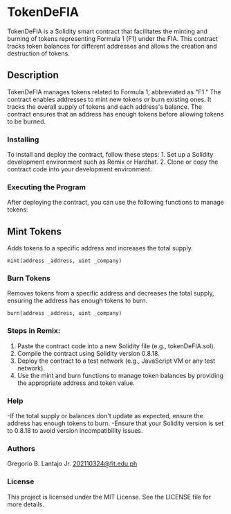 # TokenDeFIA
TokenDeFIA is a Solidity smart contract that facilitates the minting and burning of tokens representing Formula 1 (F1) under the FIA. This contract tracks token balances for different addresses and allows the creation and destruction of tokens.

## Description
TokenDeFIA manages tokens related to Formula 1, abbreviated as "F1." The contract enables addresses to mint new tokens or burn existing ones. It tracks the overall supply of tokens and each address's balance. The contract ensures that an address has enough tokens before allowing tokens to be burned.

### Installing
To install and deploy the contract, follow these steps:
    1. Set up a Solidity development environment such as Remix or Hardhat.
    2. Clone or copy the contract code into your development environment.

### Executing the Program
After deploying the contract, you can use the following functions to manage tokens:

## Mint Tokens
Adds tokens to a specific address and increases the total supply.

```
mint(address _address, uint _company)
```

### Burn Tokens
Removes tokens from a specific address and decreases the total supply, ensuring the address has enough tokens to burn.
```
burn(address _address, uint _company)
```

### Steps in Remix:
  1. Paste the contract code into a new Solidity file (e.g., tokenDeFIA.sol).
  2. Compile the contract using Solidity version 0.8.18.
  3. Deploy the contract to a test network (e.g., JavaScript VM or any test network).
  4. Use the mint and burn functions to manage token balances by providing the appropriate address and token value.

### Help
 -If the total supply or balances don't update as expected, ensure the address has enough tokens to burn.
 -Ensure that your Solidity version is set to 0.8.18 to avoid version incompatibility issues.

### Authors
Gregorio B. Lantajo Jr.
202110324@fit.edu.ph

### License
This project is licensed under the MIT License. See the LICENSE file for more details.
